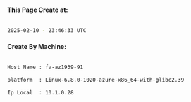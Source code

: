 
   
#### This Page Create at:

```bash

2025-02-10 - 23:46:33 UTC

```

#### Create By Machine:

```bash

Host Name : fv-az1939-91

platform  : Linux-6.8.0-1020-azure-x86_64-with-glibc2.39

Ip Local  : 10.1.0.28

```


